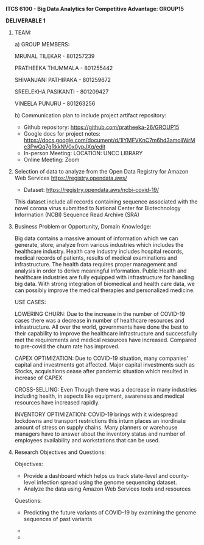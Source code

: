 **ITCS 6100 - Big Data Analytics for Competitive Advantage: GROUP15**

**DELIVERABLE 1**

1) TEAM:

    a) GROUP MEMBERS:
    
    MRUNAL TILEKAR - 801257239
    
    PRATHEEKA THUMMALA - 801255442
    
    SHIVANJANI PATHIPAKA - 801259672
    
    SREELEKHA PASIKANTI - 801209427
    
    VINEELA PUNURU - 801263256
    
    b) Communication plan to include project artifact repository:
    
    - Github repository:  https://github.com/pratheeka-26/GROUP15
    - Google docs for project notes: https://docs.google.com/document/d/1lYMFVKnC7m6hd3amoliWrMe3PwQq7gRkkNV0x0ypJXg/edit
    - In-person Meeting: LOCATION: UNCC LIBRARY
    - Online Meeting: Zoom

2) Selection of data to analyze from the Open Data Registry for Amazon Web Services https://registry.opendata.aws/
   - Dataset: https://registry.opendata.aws/ncbi-covid-19/
  
   This dataset include all records containing sequence associated with the novel corona virus      submitted to National Center for Biotechnology Information (NCBI) Sequence Read Archive (SRA)

3) Business Problem or Opportunity, Domain Knowledge:

    Big data contains a massive amount of information which we can generate, store, analyze from various industries which includes the healthcare industry. Health         care industry includes hospital records, medical records of patients, results of medical examinations and infrastructure. The health data requires proper             management and analysis in order to derive meaningful information. Public Health and healthcare industries are fully equipped with infrastructure for handling big     data. With strong integration of biomedical and health care data, we can possibly improve the medical therapies and personalized medicine.

    USE CASES: 

    LOWERING CHURN: Due to the increase in the number of COVID-19 cases there was a decrease in number of healthcare resources and infrastructure. All over the world,     governments have done the best to their capability to improve the healthcare infrastructure and successfully met the requirements and medical resources have           increased. Compared to pre-covid the churn rate has improved. 

    CAPEX OPTIMIZATION: Due to COVID-19 situation, many companies' capital and investments got affected. Major capital investments such as Stocks, acquisitions cease     after pandemic situation which resulted in increase of CAPEX

    CROSS-SELLING: Even Though there was a decrease in many industries including health, in aspects like equipment, awareness and medical resources have increased         rapidly.

    INVENTORY OPTIMIZATION: COVID-19 brings with it widespread lockdowns and transport restrictions this inturn places an inordinate amount of stress on supply           chains. Many planners or warehouse managers have to answer about the inventory status and number of employees availability and workstations that can be used.

4) Research Objectives and Questions:

   Objectives:
   
    - Provide a dashboard which helps us track state-level and county-level infection spread using the genome sequencing dataset.
    - Analyze the data using Amazon Web Services tools and resources

    Questions:
    
    - Predicting the future variants of COVID-19 by examining the genome sequences of past variants
    - 
  
    


 
    -
